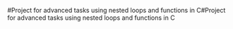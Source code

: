 #Project for advanced tasks using nested loops and functions in C#Project for advanced tasks using nested loops and functions in C
